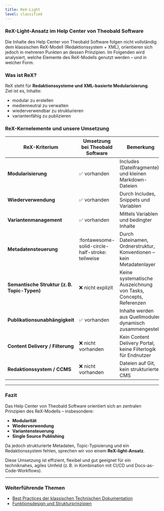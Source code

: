 ```yaml
---
title: ReX-Light 
level: classified
---
```

### ReX-Light-Ansatz im Help Center von Theobald Software 

Die Inhalte des Help Center von Theobald Software folgen nicht vollständig dem klassischen ReX-Modell (Redaktionssystem + XML), orientieren sich jedoch in mehreren Punkten an dessen Prinzipien. Im Folgenden wird analysiert, welche Elemente des ReX-Modells genutzt werden – und in welcher Form.


### Was ist ReX?

ReX steht für **Redaktionssysteme und XML-basierte Modularisierung**. <br>
Ziel ist es, Inhalte:
- modular zu erstellen
- medienneutral zu verwalten
- wiederverwendbar zu strukturieren
- variantenfähig zu publizieren


### ReX-Kernelemente und unsere Umsetzung

| ReX-Kriterium                              | Umsetzung bei Theobald Software                    | Bemerkung |
|-------------------------------------------|--------------------------------------|-----------|
| **Modularisierung**                        | :white_check_mark: vorhanden        | Includes (Dateifragmente) und kleinen Markdown-Dateien |
| **Wiederverwendung**                       | :white_check_mark: vorhanden                         | Durch Includes, Snippets und Variablen |
| **Variantenmanagement**                    | :white_check_mark: vorhanden                         | Mittels Variablen und bedingter Inhalte |
| **Metadatensteuerung**                     | :fontawesome-solid-circle-half-stroke: teilweise                         | Durch Dateinamen, Ordnerstruktur, Konventionen – kein Metadatenlayer |
| **Semantische Struktur (z. B. Topic-Typen)** | :x: nicht explizit                   | Keine systematische Auszeichnung von Tasks, Concepts, Referenzen |
| **Publikationsunabhängigkeit**             | :white_check_mark: vorhanden                         | Inhalte werden aus Quellmodulen dynamisch zusammengestellt |
| **Content Delivery / Filterung**           | :x: nicht vorhanden                   | Kein Content Delivery Portal, keine Filterlogik für Endnutzer |
| **Redaktionssystem / CCMS**                | :x: nicht vorhanden                   | Dateien auf Git, kein strukturiertes CMS |

---

###  Fazit

Das Help Center von Theobald Software orientiert sich an zentralen Prinzipien des ReX-Modells – insbesondere:

- **Modularität**
- **Wiederverwendung**
- **Variantensteuerung**
- **Single Source Publishing**

Da jedoch strukturierte Metadaten, Topic-Typisierung und ein Redaktionssystem fehlen, sprechen wir von einem **ReX-light-Ansatz**.

Diese Umsetzung ist effizient, flexibel und gut geeignet für ein techniknahes, agiles Umfeld (z. B. in Kombination mit CI/CD und Docs-as-Code-Workflows).

****
###  Weiterführende Themen

- [Best Practices der klassischen Technischen Dokumentation](classic-td-best-practices.md)
- [Funktionsdesign und Strukturprinzipien](fuktionsdesign.md)